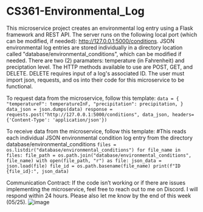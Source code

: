 # CS361-Environmental_Log

This microservice project creates an environmental log entry using a Flask framework and REST API. The server runs on the following local port (which can be modified, if needed): http://127.0.0.1:5000/conditions. JSON environmental log entries are stored individually in a directory location called "database/environmental_conditions", which can be modified if needed. There are two (2) paramaters: temperature (in Fahrenheit) and preciptation level. The HTTP methods available to use are POST, GET, and DELETE. DELETE requires input of a log's associated ID.
The user must import json, requests, and os into their code for this microservice to be functional.  

To request data from the microservice, follow this template:
    `data = {
        "temperatureF": temperatureInF,
        "precipitation": precipitation,
    }`
    `data_json = json.dumps(data)
    response = requests.post("http://127.0.0.1:5000/conditions", data_json, headers={'Content-Type': 'application/json'})`

To receive data from the microservice, follow this template:
#This reads each individual JSON environmental condition log entry from the directory database/environmental_conditions
    `files = os.listdir("database/environmental_conditions")
    for file_name in files:
        file_path = os.path.join("database/environmental_conditions", file_name)
        with open(file_path, "r") as file:
            json_data = json.load(file)
            file_id = os.path.basename(file_name)
            print(f"ID {file_id}:", json_data)`

Communication Contract:
If the code isn’t working or if there are issues implementing the microservice, feel free to reach out to me on Discord. I will respond within 24 hours. Please also let me know by the end of this week (05/25).
![image](https://github.com/elizabeth-gitcode/CS361-Environmental_Log/assets/167137109/d26fe12c-eeca-48ab-a02a-7d7fb4e4ced7)
